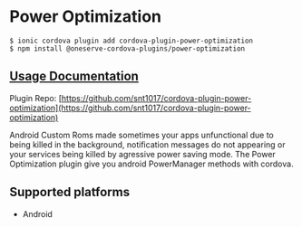 # Power Optimization

```text
$ ionic cordova plugin add cordova-plugin-power-optimization
$ npm install @oneserve-cordova-plugins/power-optimization
```

## [Usage Documentation](https://oneserve.gitbook.io/oneserve-cordova-plugins/plugins/power-optimization/)

Plugin Repo: [https://github.com/snt1017/cordova-plugin-power-optimization](https://github.com/snt1017/cordova-plugin-power-optimization)

Android Custom Roms made sometimes your apps unfunctional due to being killed in the background, notification messages do not appearing or your services being killed by agressive power saving mode. The Power Optimization plugin give you android PowerManager methods with cordova.

## Supported platforms

* Android

